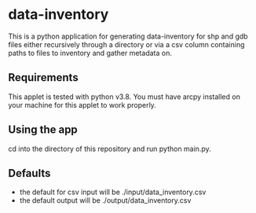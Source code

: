 # data-inventory
This is a python application for generating data-inventory for shp and gdb files either recursively through a directory or via a csv column containing paths to files to inventory and gather metadata on.

## Requirements
This applet is tested with python v3.8. You must have arcpy installed on your machine for this applet to work properly.

## Using the app
cd into the directory of this repository and run python main.py.

## Defaults
- the default for csv input will be ./input/data_inventory.csv
- the default output will be ./output/data_inventory.csv
